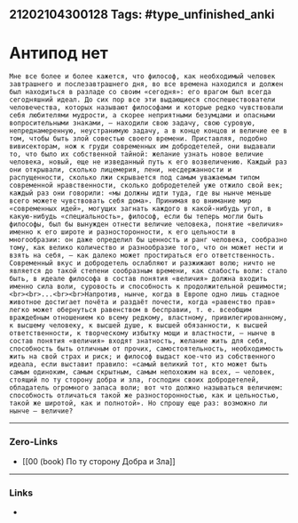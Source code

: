21202104300128
Tags: #type_unfinished_anki
---
# Антипод нет

    Мне все более и более кажется, что философ, как необходимый человек завтрашнего и послезавтрашнего дня, во все времена находился и должен был находиться в разладе со своим «сегодня»: его врагом был всегда сегодняшний идеал. До сих пор все эти выдающиеся споспешествователи человечества, которых называют философами и которые редко чувствовали себя любителями мудрости, а скорее неприятными безумцами и опасными вопросительными знаками, – находили свою задачу, свою суровую, непреднамеренную, неустранимую задачу, а в конце концов и величие ее в том, чтобы быть злой совестью своего времени. Приставляя, подобно вивисекторам, нож к груди современных им добродетелей, они выдавали то, что было их собственной тайной: желание узнать новое величие человека, новый, еще не изведанный путь к его возвеличению. Каждый раз они открывали, сколько лицемерия, лени, несдержанности и распущенности, сколько лжи скрывается под самым уважаемым типом современной нравственности, сколько добродетелей уже отжило свой век; каждый раз они говорили: «мы должны идти туда, где вы нынче меньше всего можете чувствовать себя дома». Принимая во внимание мир «современных идей», могущих загнать каждого в какой-нибудь угол, в какую-нибудь «специальность», философ, если бы теперь могли быть философы, был бы вынужден отнести величие человека, понятие «величия» именно к его широте и разносторонности, к его цельности в многообразии: он даже определил бы ценность и ранг человека, сообразно тому, как велико количество и разнообразие того, что он может нести и взять на себя, – как далеко может простираться его ответственность. Современный вкус и добродетель ослабляют и разжижают волю; ничто не является до такой степени сообразным времени, как слабость воли: стало быть, в идеале философа в состав понятия «величия» должна входить именно сила воли, суровость и способность к продолжительной решимости;<br><br>...<br><br>Напротив, нынче, когда в Европе одно лишь стадное животное достигает почёта и раздаёт почести, когда «равенство прав» легко может обернуться равенством в бесправии, т. е. всеобщим враждебным отношением ко всему редкому, властному, привилегированному, к высшему человеку, к высшей душе, к высшей обязанности, к высшей ответственности, к творческому избытку мощи и властности, – нынче в состав понятия «величия» входят знатность, желание жить для себя, способность быть отличным от прочих, самостоятельность, необходимость жить на свой страх и риск; и философ выдаст кое-что из собственного идеала, если выставит правило: «самый великий тот, кто может быть самым одиноким, самым скрытным, самым непохожим на всех, – человек, стоящий по ту сторону добра и зла, господин своих добродетелей, обладатель огромного запаса воли; вот что должно называться величием: способность отличаться такой же разносторонностью, как и цельностью, такой же широтой, как и полнотой». Ho спрошу еще раз: возможно ли нынче – величие?

---
### Zero-Links
- [[00 (book) По ту сторону Добра и Зла]]
---
### Links
-